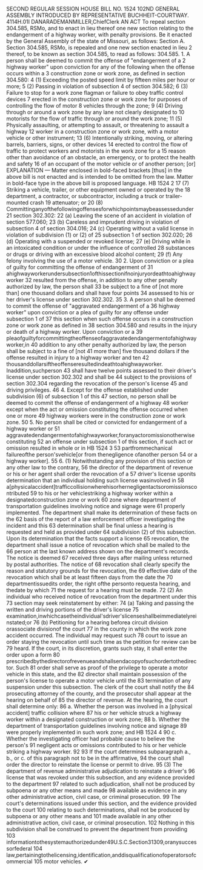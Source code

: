 SECOND REGULAR SESSION
HOUSE BILL NO. 1524
102ND GENERAL ASSEMBLY
INTRODUCED BY REPRESENTATIVE BUCHHEIT-COURTWAY.
4114H.01I DANARADEMANMILLER,ChiefClerk
AN ACT
To repeal section 304.585, RSMo, and to enact in lieu thereof one new section relating to the
endangerment of a highway worker, with penalty provisions.
Be it enacted by the General Assembly of the state of Missouri, as follows:
Section A. Section 304.585, RSMo, is repealed and one new section enacted in lieu
2 thereof, to be known as section 304.585, to read as follows:
304.585. 1. A person shall be deemed to commit the offense of "endangerment of a
2 highway worker" upon conviction for any of the following when the offense occurs within a
3 construction zone or work zone, as defined in section 304.580:
4 (1) Exceeding the posted speed limit by fifteen miles per hour or more;
5 (2) Passing in violation of subsection 4 of section 304.582;
6 (3) Failure to stop for a work zone flagman or failure to obey traffic control devices
7 erected in the construction zone or work zone for purposes of controlling the flow of motor
8 vehicles through the zone;
9 (4) Driving through or around a work zone by any lane not clearly designated to
10 motorists for the flow of traffic through or around the work zone;
11 (5) Physically assaulting, or attempting to assault, or threatening to assault a highway
12 worker in a construction zone or work zone, with a motor vehicle or other instrument;
13 (6) Intentionally striking, moving, or altering barrels, barriers, signs, or other devices
14 erected to control the flow of traffic to protect workers and motorists in the work zone for a
15 reason other than avoidance of an obstacle, an emergency, or to protect the health and safety
16 of an occupant of the motor vehicle or of another person; [or]
EXPLANATION — Matter enclosed in bold-faced brackets [thus] in the above bill is not enacted and is
intended to be omitted from the law. Matter in bold-face type in the above bill is proposed language.
HB 1524 2
17 (7) Striking a vehicle, trailer, or other equipment owned or operated by the
18 department, a contractor, or subcontractor, including a truck or trailer-mounted crash
19 attenuator; or
20 (8) Committinganyofthefollowingoffensesforwhichpointsmaybeassessedunder
21 section 302.302:
22 (a) Leaving the scene of an accident in violation of section 577.060;
23 (b) Careless and imprudent driving in violation of subsection 4 of section 304.016;
24 (c) Operating without a valid license in violation of subdivision (1) or (2) of
25 subsection 1 of section 302.020;
26 (d) Operating with a suspended or revoked license;
27 (e) Driving while in an intoxicated condition or under the influence of controlled
28 substances or drugs or driving with an excessive blood alcohol content;
29 (f) Any felony involving the use of a motor vehicle.
30 2. Upon conviction or a plea of guilty for committing the offense of endangerment of
31 ahighwayworkerundersubsection1ofthissectionifnoinjuryordeathtoahighwayworker
32 resulted from the offense, in addition to any other penalty authorized by law, the person shall
33 be subject to a fine of [not more than] one thousand dollars and shall have four points
34 assessed to his or her driver's license under section 302.302.
35 3. A person shall be deemed to commit the offense of "aggravated endangerment of a
36 highway worker" upon conviction or a plea of guilty for any offense under subsection 1 of
37 this section when such offense occurs in a construction zone or work zone as defined in
38 section 304.580 and results in the injury or death of a highway worker. Upon conviction or a
39 pleaofguiltyforcommittingtheoffenseofaggravatedendangermentofahighwayworker,in
40 addition to any other penalty authorized by law, the person shall be subject to a fine of [not
41 more than] five thousand dollars if the offense resulted in injury to a highway worker and ten
42 thousanddollarsiftheoffenseresultedindeathtoahighwayworker. Inaddition,suchperson
43 shall have twelve points assessed to their driver's license under section 302.302 and shall be
44 subject to the provisions of section 302.304 regarding the revocation of the person's license
45 and driving privileges.
46 4. Except for the offense established under subdivision (6) of subsection 1 of this
47 section, no person shall be deemed to commit the offense of endangerment of a highway
48 worker except when the act or omission constituting the offense occurred when one or more
49 highway workers were in the construction zone or work zone.
50 5. No person shall be cited or convicted for endangerment of a highway worker or
51 aggravatedendangermentofahighwayworker,foranyactoromissionotherwiseconstituting
52 an offense under subsection 1 of this section, if such act or omission resulted in whole or in
HB 1524 3
53 partfrommechanical failureofthe person'svehicle[or from thenegligence ofanother person
54 or a highway worker].
55 6. (1) Notwithstanding any provision of this section or any other law to the contrary,
56 the director of the department of revenue or his or her agent shall order the revocation of a
57 driver's license uponits determination that an individual holding such license wasinvolved in
58 a[physicalaccident]trafficcollisionwherehisorhernegligentactsoromissionscontributed
59 to his or her vehiclestriking a highway worker within a designatedconstruction zone or work
60 zone where department of transportation guidelines involving notice and signage were
61 properly implemented. The department shall make its determination of these facts on the
62 basis of the report of a law enforcement officer investigating the incident and this
63 determination shall be final unless a hearing is requested and held as provided under
64 subdivision (2) of this subsection. Upon its determination that the facts support a license
65 revocation, the department shall issue a notice of revocation which shall be mailed to the
66 person at the last known address shown on the department's records. The notice is deemed
67 received three days after mailing unless returned by postal authorities. The notice of
68 revocation shall clearly specify the reason and statutory grounds for the revocation, the
69 effective date of the revocation which shall be at least fifteen days from the date the
70 departmentissuedits order, the right ofthe personto requesta hearing, and thedate by which
71 the request for a hearing must be made.
72 (2) An individual who received notice of revocation from the department under this
73 section may seek reinstatement by either:
74 (a) Taking and passing the written and driving portions of the driver's license
75 examination,inwhichcasetheindividual'sdriver'slicenseshallbeimmediatelyreinstated;or
76 (b) Petitioning for a hearing beforea circuit division orassociate divisionof the court
77 in the county in which the work zone accident occurred. The individual may request such
78 court to issue an order staying the revocation until such time as the petition for review can be
79 heard. If the court, in its discretion, grants such stay, it shall enter the order upon a form
80 prescribedbythedirectorofrevenueandshallsendacopyofsuchordertothedirector. Such
81 order shall serve as proof of the privilege to operate a motor vehicle in this state, and the
82 director shall maintain possession of the person's license to operate a motor vehicle until the
83 termination of any suspension under this subsection. The clerk of the court shall notify the
84 prosecuting attorney of the county, and the prosecutor shall appear at the hearing on behalf of
85 the director of revenue. At the hearing, the court shall determine only:
86 a. Whether the person was involved in a [physical accident] traffic collision where
87 his or her vehicle struck a highway worker within a designated construction or work zone;
88 b. Whether the department of transportation guidelines involving notice and signage
89 were properly implemented in such work zone; and
HB 1524 4
90 c. Whether the investigating officer had probable cause to believe the person's
91 negligent acts or omissions contributed to his or her vehicle striking a highway worker.
92
93 If the court determines subparagraph a., b., or c. of this paragraph not to be in the affirmative,
94 the court shall order the director to reinstate the license or permit to drive.
95 (3) The department of revenue administrative adjudication to reinstate a driver's
96 license that was revoked under this subsection, and any evidence provided to the department
97 related to such adjudication, shall not be produced by subpoena or any other means and made
98 available as evidence in any other administrative action, civil case, or criminal prosecution.
99 The court's determinations issued under this section, and the evidence provided to the court
100 relating to such determinations, shall not be produced by subpoena or any other means and
101 made available in any other administrative action, civil case, or criminal prosecution.
102 Nothing in this subdivision shall be construed to prevent the department from providing
103 informationtothesystemauthorizedunder49U.S.C.Section31309,oranysuccessorfederal
104 law,pertainingtothelicensing,identification,anddisqualificationofoperatorsofcommercial
105 motor vehicles.
✔